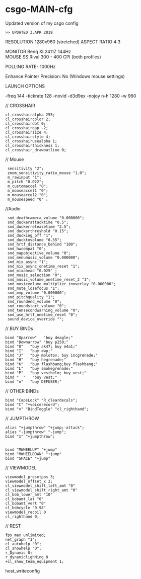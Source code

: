 # csgo-MAIN-cfg
Updated version of my csgo config 


	>> UPDATED 3.APR 2019

RESOLUTION   		  1280x960 (stretched)
ASPECT RATIO          	  4:3

MONITOR		 	    Benq XL2411Z 144Hz			
MOUSE                       SS Rival 300   - 400 CPI (both profiles)

POLLING RATE-              1000Hz
  
  Enhance Pointer Precision: No (Windows mouse settings)
  
  LAUNCH OPTIONS
  
  -freq 144 -tickrate 128 -novid -d3d9ex -nojoy n-h 1280 -w 960


// CROSSHAIR

  	cl_crosshairalpha 255;
 	cl_crosshaircolor 2; 
	cl_crosshairdot 0;
 	cl_crosshairgap -2;
 	cl_crosshairsize 4;
 	cl_crosshairstyle 4;
 	cl_crosshairusealpha 1;
 	cl_crosshairthickness 1;
 	cl_crosshair_drawoutline 0;
	
  // Mouse
  
  	 sensitivity "2";
 	 zoom_sensitivity_ratio_mouse "1.0";
  	 m_rawinput "1";
 	 m_pitch "0.022";
 	 m_customaccel "0";
 	 m_mouseaccel1 "0";
 	 m_mouseaccel2 "0";
 	 m_mousespeed "0" ;
  
  //Audio
  
  	 snd_deathcamera_volume "0.000000";	
 	 snd_duckerattacktime "0.5";
 	 snd_duckerreleasetime "2.5";
  	 snd_duckerthreshold "0.15";
  	 snd_ducking_off "1";
  	 snd_ducktovolume "0.55";
 	 snd_hrtf_distance_behind "100";
 	 snd_hwcompat "0";
 	 snd_mapobjective_volume "0";
 	 snd_menumusic_volume "0.000000";
 	 snd_mix_async "1";
 	 snd_mix_async_onetime_reset "1";
 	 snd_mixahead "0.025" ;
 	 snd_music_selection "0";
	 snd_music_volume_onetime_reset_2 "1";
	 snd_musicvolume_multiplier_inoverlay "0.000000";
	 snd_mute_losefocus "1";
 	 snd_mvp_volume "0.000000";
	 snd_pitchquality "1";
 	 snd_roundend_volume "0";
 	 snd_roundstart_volume "0";
 	 snd_tensecondwarning_volume "0";
 	 snd_use_hrtf_onetime_reset "0";
 	 sound_device_override "";
  
  // BUY BINDs
  
	bind "Uparrow"   "buy deagle;"
	bind "Downarrow" "buy p250;"
	bind "O"   "buy ak47; buy m4a1;"
	bind "I"   "buy awp;"
	bind "J"   "buy molotov; buy incgrenade;"
	bind "H"   "buy hegrenade;"
	bind "K"   "buy flashbang;buy flashbang;"
	bind "L"   "buy smokegrenade;"
	bind "P"   "buy vesthelm; buy vest;"
	bind "  "   "buy vest;"
	bind "n"   "buy DEFUSER;"
	
 // OTHER BINDs
	
	bind "CapsLock" "R_cleardecals";
	bind "C" "+voicerecord";
	bind "v" "BindToggle" "cl_righthand";
	
	
// JUMPTHROW
	
	alias "+jumpthrow" "+jump;-attack";
	alias "-jumpthrow" "-jump";
	bind "x" "+jumpthrow";
	
	
	bind "MWHEELUP" "+jump"
	bind "MWHEELDOWN" "+jump"
	bind "SPACE" "+jump"
	
// VIEWMODEL
	
	viewmodel_presetpos 3;
	viewmodel_offset_x 2;
	cl_viewmodel_shift_left_amt "0"
	cl_viewmodel_shift_right_amt "0"
	cl_bob_lower_amt "10"
	cl_bobamt_lat "0"
	cl_bobamt_vert "0"
	cl_bobcycle "0.98"	
	viewmodel_recoil 0	
	cl_righthand 0;
	
// REST

	fps_max unlimited;
	net_graph "1";
	cl_autohelp "0";
	cl_showhelp "0";
	r_Dynamic 0;
	r_dynamiclighNing 0
	+cl_show_team_equipment 1;
	

host_writeconfig



